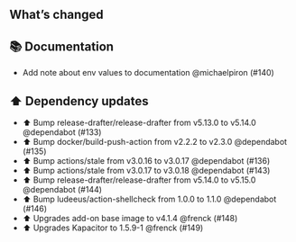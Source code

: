 ## What’s changed

## 📚 Documentation

- Add note about env values to documentation @michaelpiron (#140)

## ⬆️ Dependency updates

- ⬆️ Bump release-drafter/release-drafter from v5.13.0 to v5.14.0 @dependabot (#133)
- ⬆️ Bump docker/build-push-action from v2.2.2 to v2.3.0 @dependabot (#135)
- ⬆️ Bump actions/stale from v3.0.16 to v3.0.17 @dependabot (#136)
- ⬆️ Bump actions/stale from v3.0.17 to v3.0.18 @dependabot (#143)
- ⬆️ Bump release-drafter/release-drafter from v5.14.0 to v5.15.0 @dependabot (#144)
- ⬆️ Bump ludeeus/action-shellcheck from 1.0.0 to 1.1.0 @dependabot (#146)
- ⬆️ Upgrades add-on base image to v4.1.4 @frenck (#148)
- ⬆️ Upgrades Kapacitor to 1.5.9-1 @frenck (#149)

